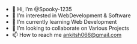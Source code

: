 - 👋 Hi, I’m @Spooky-1235
- 👀 I’m interested in WebDevelopment & Software 
- 🌱 I’m currently learning Web Development 
- 💞️ I’m looking to collaborate on Various Projects
- 📫 How to reach me ankitsh066@gmail.com

<!---
Spooky-1235/Spooky-1235 is a ✨ special ✨ repository because its `README.md` (this file) appears on your GitHub profile.
You can click the Preview link to take a look at your changes.
--->
